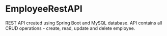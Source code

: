 # EmployeeRestAPI
REST API created using Spring Boot and MySQL database.
API contains all CRUD operations - create, read, update and delete employee.

